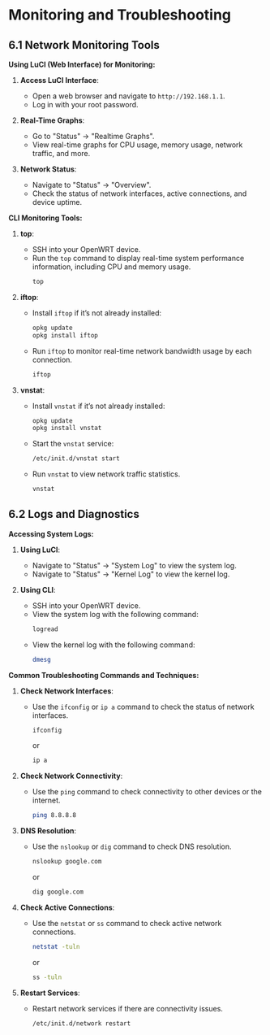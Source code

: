 # Monitoring and Troubleshooting

## 6.1 Network Monitoring Tools

**Using LuCI (Web Interface) for Monitoring:**
1. **Access LuCI Interface**:
   - Open a web browser and navigate to `http://192.168.1.1`.
   - Log in with your root password.

2. **Real-Time Graphs**:
   - Go to "Status" -> "Realtime Graphs".
   - View real-time graphs for CPU usage, memory usage, network traffic, and more.

3. **Network Status**:
   - Navigate to "Status" -> "Overview".
   - Check the status of network interfaces, active connections, and device uptime.

**CLI Monitoring Tools:**
1. **top**:
   - SSH into your OpenWRT device.
   - Run the `top` command to display real-time system performance information, including CPU and memory usage.
     ```bash
     top
     ```

2. **iftop**:
   - Install `iftop` if it’s not already installed:
     ```bash
     opkg update
     opkg install iftop
     ```
   - Run `iftop` to monitor real-time network bandwidth usage by each connection.
     ```bash
     iftop
     ```

3. **vnstat**:
   - Install `vnstat` if it’s not already installed:
     ```bash
     opkg update
     opkg install vnstat
     ```
   - Start the `vnstat` service:
     ```bash
     /etc/init.d/vnstat start
     ```
   - Run `vnstat` to view network traffic statistics.
     ```bash
     vnstat
     ```

## 6.2 Logs and Diagnostics

**Accessing System Logs:**
1. **Using LuCI**:
   - Navigate to "Status" -> "System Log" to view the system log.
   - Navigate to "Status" -> "Kernel Log" to view the kernel log.

2. **Using CLI**:
   - SSH into your OpenWRT device.
   - View the system log with the following command:
     ```bash
     logread
     ```
   - View the kernel log with the following command:
     ```bash
     dmesg
     ```

**Common Troubleshooting Commands and Techniques:**
1. **Check Network Interfaces**:
   - Use the `ifconfig` or `ip a` command to check the status of network interfaces.
     ```bash
     ifconfig
     ```
     or
     ```bash
     ip a
     ```

2. **Check Network Connectivity**:
   - Use the `ping` command to check connectivity to other devices or the internet.
     ```bash
     ping 8.8.8.8
     ```

3. **DNS Resolution**:
   - Use the `nslookup` or `dig` command to check DNS resolution.
     ```bash
     nslookup google.com
     ```
     or
     ```bash
     dig google.com
     ```

4. **Check Active Connections**:
   - Use the `netstat` or `ss` command to check active network connections.
     ```bash
     netstat -tuln
     ```
     or
     ```bash
     ss -tuln
     ```

5. **Restart Services**:
   - Restart network services if there are connectivity issues.
     ```bash
     /etc/init.d/network restart
     ```

